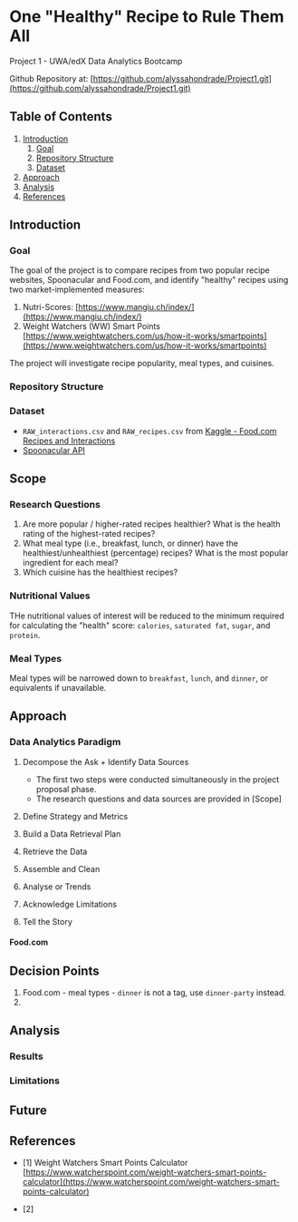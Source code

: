 # One "Healthy" Recipe to Rule Them All
Project 1 - UWA/edX Data Analytics Bootcamp

Github Repository at: [https://github.com/alyssahondrade/Project1.git](https://github.com/alyssahondrade/Project1.git)

## Table of Contents
1. [Introduction](https://github.com/alyssahondrade/Project1#introduction)
    1. [Goal](https://github.com/alyssahondrade/Project1#goal)
    2. [Repository Structure](https://github.com/alyssahondrade/Project1#repository-structure)
    3. [Dataset](https://github.com/alyssahondrade/Project1#dataset)
2. [Approach](https://github.com/alyssahondrade/Project1#approach)
3. [Analysis](https://github.com/alyssahondrade/Project1#analysis)
4. [References](https://github.com/alyssahondrade/Project1#references)

## Introduction
### Goal
The goal of the project is to compare recipes from two popular recipe websites, Spoonacular and Food.com, and identify "healthy" recipes using two market-implemented measures:
1. Nutri-Scores: [https://www.mangiu.ch/index/](https://www.mangiu.ch/index/)
2. Weight Watchers (WW) Smart Points [https://www.weightwatchers.com/us/how-it-works/smartpoints](https://www.weightwatchers.com/us/how-it-works/smartpoints)

The project will investigate recipe popularity, meal types, and cuisines.

### Repository Structure

### Dataset
- `RAW_interactions.csv` and `RAW_recipes.csv` from [Kaggle - Food.com Recipes and Interactions](https://www.kaggle.com/datasets/shuyangli94/food-com-recipes-and-user-interactions?)
- [Spoonacular API](https://spoonacular.com/food-api)

## Scope
### Research Questions
1.	Are more popular / higher-rated recipes healthier? What is the health rating of the highest-rated recipes?
2.	What meal type (i.e., breakfast, lunch, or dinner) have the healthiest/unhealthiest (percentage) recipes? What is the most popular ingredient for each meal?
3.	Which cuisine has the healthiest recipes?

### Nutritional Values
THe nutritional values of interest will be reduced to the minimum required for calculating the "health" score: `calories`, `saturated fat`, `sugar`, and `protein`.

### Meal Types
Meal types will be narrowed down to `breakfast`, `lunch`, and `dinner`, or equivalents if unavailable.

## Approach
### Data Analytics Paradigm
1. Decompose the Ask + Identify Data Sources
    - The first two steps were conducted simultaneously in the project proposal phase.
    - The research questions and data sources are provided in [Scope]

2. Define Strategy and Metrics

3. Build a Data Retrieval Plan

4. Retrieve the Data

5. Assemble and Clean

6. Analyse or Trends

7. Acknowledge Limitations

8. Tell the Story

#### Food.com

## Decision Points
1. Food.com - meal types - `dinner` is not a tag, use `dinner-party` instead.
2. 

## Analysis

### Results

### Limitations


## Future 

## References
- [1] Weight Watchers Smart Points Calculator [https://www.watcherspoint.com/weight-watchers-smart-points-calculator](https://www.watcherspoint.com/weight-watchers-smart-points-calculator)

- [2]